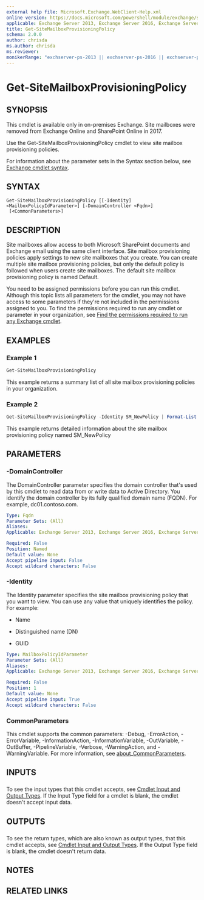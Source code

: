```yaml
---
external help file: Microsoft.Exchange.WebClient-Help.xml
online version: https://docs.microsoft.com/powershell/module/exchange/sharing-and-collaboration/get-sitemailboxprovisioningpolicy
applicable: Exchange Server 2013, Exchange Server 2016, Exchange Server 2019
title: Get-SiteMailboxProvisioningPolicy
schema: 2.0.0
author: chrisda
ms.author: chrisda
ms.reviewer:
monikerRange: "exchserver-ps-2013 || exchserver-ps-2016 || exchserver-ps-2019"
---
```


# Get-SiteMailboxProvisioningPolicy

## SYNOPSIS
This cmdlet is available only in on-premises Exchange. Site mailboxes were removed from Exchange Online and SharePoint Online in 2017.

Use the Get-SiteMailboxProvisioningPolicy cmdlet to view site mailbox provisioning policies.

For information about the parameter sets in the Syntax section below, see [Exchange cmdlet syntax](https://docs.microsoft.com/powershell/exchange/exchange-server/exchange-cmdlet-syntax).

## SYNTAX

```
Get-SiteMailboxProvisioningPolicy [[-Identity] <MailboxPolicyIdParameter>] [-DomainController <Fqdn>]
 [<CommonParameters>]
```

## DESCRIPTION
Site mailboxes allow access to both Microsoft SharePoint documents and Exchange email using the same client interface. Site mailbox provisioning policies apply settings to new site mailboxes that you create. You can create multiple site mailbox provisioning policies, but only the default policy is followed when users create site mailboxes. The default site mailbox provisioning policy is named Default.

You need to be assigned permissions before you can run this cmdlet. Although this topic lists all parameters for the cmdlet, you may not have access to some parameters if they're not included in the permissions assigned to you. To find the permissions required to run any cmdlet or parameter in your organization, see [Find the permissions required to run any Exchange cmdlet](https://docs.microsoft.com/powershell/exchange/exchange-server/find-exchange-cmdlet-permissions).

## EXAMPLES

### Example 1
```powershell
Get-SiteMailboxProvisioningPolicy
```

This example returns a summary list of all site mailbox provisioning policies in your organization.

### Example 2
```powershell
Get-SiteMailboxProvisioningPolicy -Identity SM_NewPolicy | Format-List
```

This example returns detailed information about the site mailbox provisioning policy named SM\_NewPolicy

## PARAMETERS

### -DomainController
The DomainController parameter specifies the domain controller that's used by this cmdlet to read data from or write data to Active Directory. You identify the domain controller by its fully qualified domain name (FQDN). For example, dc01.contoso.com.

```yaml
Type: Fqdn
Parameter Sets: (All)
Aliases:
Applicable: Exchange Server 2013, Exchange Server 2016, Exchange Server 2019

Required: False
Position: Named
Default value: None
Accept pipeline input: False
Accept wildcard characters: False
```

### -Identity
The Identity parameter specifies the site mailbox provisioning policy that you want to view. You can use any value that uniquely identifies the policy. For example:

- Name

- Distinguished name (DN)

- GUID

```yaml
Type: MailboxPolicyIdParameter
Parameter Sets: (All)
Aliases:
Applicable: Exchange Server 2013, Exchange Server 2016, Exchange Server 2019

Required: False
Position: 1
Default value: None
Accept pipeline input: True
Accept wildcard characters: False
```

### CommonParameters
This cmdlet supports the common parameters: -Debug, -ErrorAction, -ErrorVariable, -InformationAction, -InformationVariable, -OutVariable, -OutBuffer, -PipelineVariable, -Verbose, -WarningAction, and -WarningVariable. For more information, see [about_CommonParameters](https://go.microsoft.com/fwlink/p/?LinkID=113216).

## INPUTS

###  
To see the input types that this cmdlet accepts, see [Cmdlet Input and Output Types](https://go.microsoft.com/fwlink/p/?linkId=616387). If the Input Type field for a cmdlet is blank, the cmdlet doesn't accept input data.

## OUTPUTS

###  
To see the return types, which are also known as output types, that this cmdlet accepts, see [Cmdlet Input and Output Types](https://go.microsoft.com/fwlink/p/?linkId=616387). If the Output Type field is blank, the cmdlet doesn't return data.

## NOTES

## RELATED LINKS
